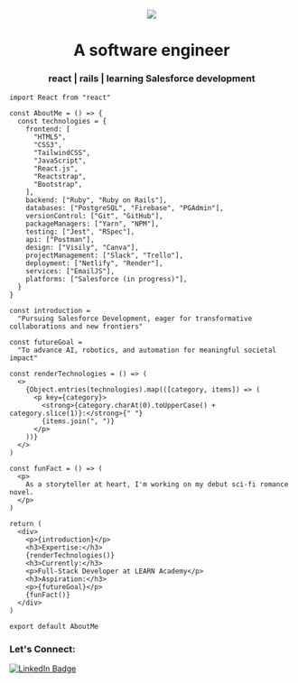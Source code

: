 <h1 align="center">
    <img src="https://readme-typing-svg.herokuapp.com/?lines=Hi,+I'm+Jeremie!+👋🏽;Nice+to+meet+you!+🙂&center=true&size=30&color=29d2a">
</h1>

<h1 align="center">A software engineer</h1>
<h3 align="center">react | rails | learning Salesforce development</h3>

```
import React from "react"

const AboutMe = () => {
  const technologies = {
    frontend: [
      "HTML5",
      "CSS3",
      "TailwindCSS",
      "JavaScript",
      "React.js",
      "Reactstrap",
      "Bootstrap",
    ],
    backend: ["Ruby", "Ruby on Rails"],
    databases: ["PostgreSQL", "Firebase", "PGAdmin"],
    versionControl: ["Git", "GitHub"],
    packageManagers: ["Yarn", "NPM"],
    testing: ["Jest", "RSpec"],
    api: ["Postman"],
    design: ["Visily", "Canva"],
    projectManagement: ["Slack", "Trello"],
    deployment: ["Netlify", "Render"],
    services: ["EmailJS"],
    platforms: ["Salesforce (in progress)"],
  }
}

const introduction =
  "Pursuing Salesforce Development, eager for transformative collaborations and new frontiers"

const futureGoal =
  "To advance AI, robotics, and automation for meaningful societal impact"

const renderTechnologies = () => (
  <>
    {Object.entries(technologies).map(([category, items]) => (
      <p key={category}>
        <strong>{category.charAt(0).toUpperCase() + category.slice(1)}:</strong>{" "}
        {items.join(", ")}
      </p>
    ))}
  </>
)

const funFact = () => (
  <p>
    As a storyteller at heart, I'm working on my debut sci-fi romance novel.
  </p>
)

return (
  <div>
    <p>{introduction}</p>
    <h3>Expertise:</h3>
    {renderTechnologies()}
    <h3>Currently:</h3>
    <p>Full-Stack Developer at LEARN Academy</p>
    <h3>Aspiration:</h3>
    <p>{futureGoal}</p>
    {funFact()}
  </div>
)

export default AboutMe
```

<h3 align="left">Let's Connect:</h3>
<p align="left">
  <a href="https://linkedin.com/in/jeremiejoseph" target="_blank">
    <img src="https://img.shields.io/badge/-Jeremie%20Joseph-blue?style=flat-square&logo=Linkedin&logoColor=white&link=https://linkedin.com/in/jeremiejoseph" alt="LinkedIn Badge">
  </a>
</p>
